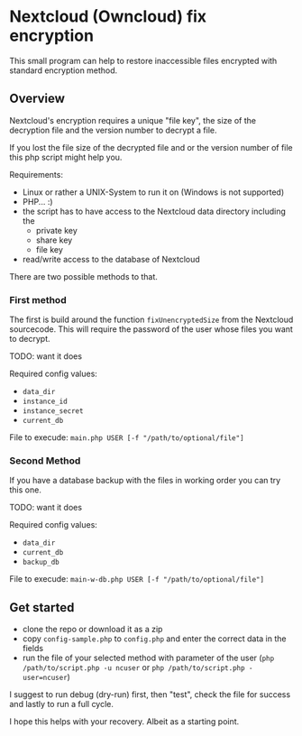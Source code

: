 # Nextcloud (Owncloud) fix encryption

This small program can help to restore inaccessible files encrypted with standard encryption method.

## Overview

Nextcloud's encryption requires a unique "file key", the size of the decryption file and the version number
to decrypt a file.

If you lost the file size of the decrypted file and or the version number of file this php script might help you.

Requirements:
* Linux or rather a UNIX-System to run it on (Windows is not supported)
* PHP... :)
* the script has to have access to the Nextcloud data directory including the
  * private key
  * share key
  * file key
* read/write access to the database of Nextcloud

There are two possible methods to that.

### First method

The first is build around the function ```fixUnencryptedSize``` from the Nextcloud sourcecode. This will require the password of the user
whose files you want to decrypt.

TODO: want it does

Required config values:
* ```data_dir```
* ```instance_id```
* ```instance_secret```
* ```current_db```

File to execude: ```main.php USER [-f "/path/to/optional/file"]```

### Second Method

If you have a database backup with the files in working order you can try this one.

TODO: want it does

Required config values:
* ```data_dir```
* ```current_db```
* ```backup_db```

File to execude: ```main-w-db.php USER [-f "/path/to/optional/file"]```

## Get started

* clone the repo or download it as a zip
* copy ```config-sample.php``` to ```config.php``` and enter the correct data in the fields
* run the file of your selected method with parameter of the user (```php /path/to/script.php -u ncuser``` or ```php /path/to/script.php -user=ncuser```)

I suggest to run debug (dry-run) first, then "test", check the file for success and lastly to run a full cycle.


I hope this helps with your recovery. Albeit as a starting point.
